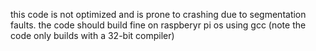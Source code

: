 
this code is not optimized and is prone to crashing due to segmentation faults.
  the code should build fine on raspberyr pi os using gcc (note the code only builds with a 32-bit compiler)
  
